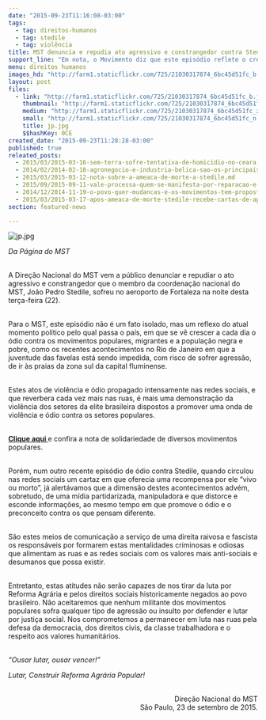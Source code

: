 ```yaml
---
date: "2015-09-23T11:16:08-03:00"
tags:
  - tag: direitos-humanos
  - tag: stedile
  - tag: violência
title: MST denuncia e repudia ato agressivo e constrangedor contra Stedile
support_line: "Em nota, o Movimento diz que este episódio reflete o crescimento do ódio propagado pela elite brasileira e pelos meio de comunicação da burguesia."
menu: direitos humanos
images_hd: "http://farm1.staticflickr.com/725/21030317874_6bc45d51fc_b.jpg"
layout: post
files:
  - link: "http://farm1.staticflickr.com/725/21030317874_6bc45d51fc_b.jpg"
    thumbnail: "http://farm1.staticflickr.com/725/21030317874_6bc45d51fc_t.jpg"
    medium: "http://farm1.staticflickr.com/725/21030317874_6bc45d51fc_z.jpg"
    small: "http://farm1.staticflickr.com/725/21030317874_6bc45d51fc_n.jpg"
    title: jp.jpg
    $$hashKey: 0CE
created_date: "2015-09-23T11:28:28-03:00"
published: true
releated_posts:
  - 2015/03/2015-03-16-sem-terra-sofre-tentativa-de-homicidio-no-ceara.md
  - 2014/02/2014-02-18-agronegocio-e-industria-belica-sao-os-principais-doadores-de-moreira-e-heinze.md
  - 2015/03/2015-03-12-nota-sobre-a-ameaca-de-morte-a-stedile.md
  - 2015/09/2015-09-11-vale-processa-quem-se-manifesta-por-reparacao-e-emprego.md
  - 2014/12/2014-11-19-o-povo-quer-mudancas-e-os-movimentos-tem-propostas-basta-o-governo-ser-mais-humilde.md
  - 2015/03/2015-03-17-apos-ameaca-de-morte-stedile-recebe-cartas-de-apoio-e-solidariedade-de-vindas-de-todo-o-mundo.md
section: featured-news

---
```

<p><img alt="jp.jpg" src="http://farm1.staticflickr.com/725/21030317874_6bc45d51fc_b.jpg" /></p>

<p><em>Da P&aacute;gina do MST</em></p>

<p><br />
A Dire&ccedil;&atilde;o Nacional do MST vem a p&uacute;blico denunciar e repudiar o ato agressivo e constrangedor que o membro da coordena&ccedil;&atilde;o nacional do MST, Jo&atilde;o Pedro Stedile, sofreu no aeroporto de Fortaleza na noite desta ter&ccedil;a-feira (22).</p>

<p><br />
Para o MST, este epis&oacute;dio n&atilde;o &eacute; um fato isolado, mas um reflexo do atual momento pol&iacute;tico pelo qual passa o pa&iacute;s, em que se v&ecirc; crescer a cada dia o &oacute;dio contra os movimentos populares, migrantes e a popula&ccedil;&atilde;o negra e pobre, como os recentes acontecimentos no Rio de Janeiro em que a juventude das favelas est&aacute; sendo impedida, com risco de sofrer agress&atilde;o, de ir &agrave;s praias da zona sul da capital fluminense.</p>

<p><br />
Estes atos de viol&ecirc;ncia e &oacute;dio propagado intensamente nas redes sociais, e que reverbera cada vez mais nas ruas, &eacute; mais uma demonstra&ccedil;&atilde;o da viol&ecirc;ncia dos setores da elite brasileira dispostos a promover uma onda de viol&ecirc;ncia e &oacute;dio contra os setores populares.</p>

<p><br />
<strong><a href="http://www.mst.org.br/2015/09/23/diversos-movimentos-populares-se-solidarizam-com-stedile-apos-sofrer-insultos-em-fortaleza.html">Clique aqui </a></strong>e confira a nota de solidariedade de diversos movimentos populares.</p>

<p><br />
Por&eacute;m, num outro recente epis&oacute;dio de &oacute;dio contra Stedile, quando circulou nas redes sociais um cartaz em que oferecia uma recompensa por ele &ldquo;vivo ou morto&rdquo;, j&aacute; alert&aacute;vamos que a dimens&atilde;o destes acontecimentos adv&eacute;m, sobretudo, de uma m&iacute;dia partidarizada, manipuladora e que distorce e esconde informa&ccedil;&otilde;es, ao mesmo tempo em que promove o &oacute;dio e o preconceito contra os que pensam diferente.</p>

<p><br />
S&atilde;o estes meios de comunica&ccedil;&atilde;o a servi&ccedil;o de uma direita raivosa e fascista os respons&aacute;veis por formarem estas mentalidades criminosas e odiosas que alimentam as ruas e as redes sociais com os valores mais anti-sociais e desumanos que possa existir.</p>

<p><br />
Entretanto, estas atitudes n&atilde;o ser&atilde;o capazes de nos tirar da luta por Reforma Agr&aacute;ria e pelos direitos sociais historicamente negados ao povo brasileiro. N&atilde;o aceitaremos que nenhum militante dos movimentos populares sofra qualquer tipo de agress&atilde;o ou insulto por defender e lutar por justi&ccedil;a social. Nos comprometemos a permanecer em luta nas ruas pela defesa da democracia, dos direitos civis, da classe trabalhadora e o respeito aos valores humanit&aacute;rios.</p>

<p><br />
<em>&ldquo;Ousar lutar, ousar vencer!&rdquo;</em></p>

<p><em>Lutar, Construir Reforma Agr&aacute;ria Popular!</em><br />
&nbsp;</p>

<p style="text-align: right;">Dire&ccedil;&atilde;o Nacional do MST<br />
S&atilde;o Paulo, 23 de setembro de 2015.</p>
